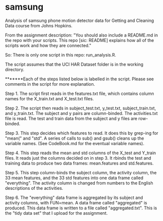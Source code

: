 samsung
=======

Analysis of samsung phone motion detector data for Getting and Cleaning Data course from Johns Hopkins.

From the assignment description: "You should also include a README.md in the repo with your scripts.  This repo [sic: README] explains how all of the scripts work and how they are connected."

So: There is only one script in this repo: run_analysis.R.

The script assumes that the UCI HAR Dataset folder is in the working directory.

*******Each of the steps listed below is labelled in the script.  Please see comments in the script for more explanation.

Step 1.
The script first reads in the features.txt file, which contains column names for the X_train.txt and X_test.txt files.

Step 2.
The script then reads in subject_test.txt, y_test.txt, subject_train.txt, and y_train.txt.  The subject and y pairs are column-binded.  The activities.txt file is read.  The test and train data from the subject and y files are row-binded.

Step 3.
This step decides which features to read.  It does this by grep-ing for "mean(" and "std".  A series of calls to sub() and gsub() cleans up the variable names.  (See CodeBook.md for the eventual variable names).

Step 4.
This step reads the mean and std columns of the X_test and Y_train files.  It reads just the columns decided on in step 3.  It rbinds the test and training data to produce two data frames: mean.features and std.features.

Step 5.
This step column-binds the subject column, the activity column, the 33 mean features, and the 33 std features into one data frame called "everything".  The activity column is changed from numbers to the English descriptions of the activities.

Step 6.
The "everything" data frame is aggregated by its subject and activity columns, with FUN=mean.  A data frame called "aggregated" is produced.  This data frame is written to a file called "aggregated.txt".  This is the "tidy data set" that I upload for the assignment.
